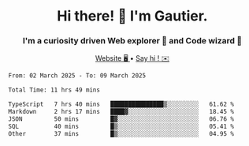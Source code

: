 <h1 align="center">Hi there! 👋 I'm Gautier.</h1>
<h3 align="center">I'm a curiosity driven Web explorer 🚀 and Code wizard 🧙</h3>

<p align="center">
  <a href="https://xisabla.github.io/">Website 🖥️ </a> •
  <a href="mailto:xisabla.dev@gmail.com">Say hi ! ✉️</a>
</p>

<!--START_SECTION:waka-->

```txt
From: 02 March 2025 - To: 09 March 2025

Total Time: 11 hrs 49 mins

TypeScript   7 hrs 40 mins   ███████████████▒░░░░░░░░░   61.62 %
Markdown     2 hrs 17 mins   ████▓░░░░░░░░░░░░░░░░░░░░   18.45 %
JSON         50 mins         █▓░░░░░░░░░░░░░░░░░░░░░░░   06.76 %
SQL          40 mins         █▒░░░░░░░░░░░░░░░░░░░░░░░   05.41 %
Other        37 mins         █▒░░░░░░░░░░░░░░░░░░░░░░░   04.95 %
```

<!--END_SECTION:waka-->
